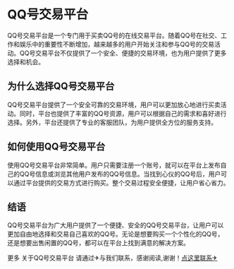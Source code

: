 # QQ号交易平台

QQ号交易平台是一个专门用于买卖QQ号的在线交易平台。随着QQ号在社交、工作和娱乐中的重要性不断增加，越来越多的用户开始关注和参与QQ号的交易活动。QQ号交易平台不仅提供了一个安全、便捷的交易环境，也为用户提供了更多选择和机会。

## 为什么选择QQ号交易平台

QQ号交易平台提供了一个安全可靠的交易环境，用户可以更加放心地进行买卖活动。同时，平台也提供了丰富的QQ号资源，用户可以根据自己的需求和喜好进行选择。另外，平台还提供了专业的客服团队，为用户提供全方位的服务支持。

## 如何使用QQ号交易平台

使用QQ号交易平台非常简单。用户只需要注册一个账号，就可以在平台上发布自己的QQ号信息或浏览其他用户发布的QQ号信息。当找到心仪的QQ号后，用户可以通过平台提供的交易方式进行购买。整个交易过程安全便捷，让用户省心省力。

## 结语

QQ号交易平台为广大用户提供了一个便捷、安全的QQ号交易平台，让用户可以更加自由地选择和交易自己喜欢的QQ号。无论是想要购买一个个性化的QQ号，还是想要出售闲置的QQ号，都可以在平台上找到满意的解决方案。

更多 关于QQ号交易平台 请通过✈与我们联系，感谢阅读,谢谢！[点这里联系✈](https://add.k02.cc)